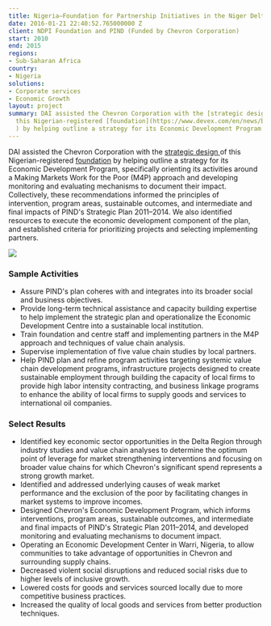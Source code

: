 ```yaml
---
title: Nigeria—Foundation for Partnership Initiatives in the Niger Delta (PIND)
date: 2016-01-21 22:40:52.765000000 Z
client: NDPI Foundation and PIND (Funded by Chevron Corporation)
start: 2010
end: 2015
regions:
- Sub-Saharan Africa
country:
- Nigeria
solutions:
- Corporate services
- Economic Growth
layout: project
summary: DAI assisted the Chevron Corporation with the [strategic design ](https://www.devex.com/en/news/chevron/81078)of
  this Nigerian-registered [foundation](https://www.devex.com/en/news/beyond-philanthropy-what-happens-when-a/82220
  ) by helping outline a strategy for its Economic Development Program
---
```


DAI assisted the Chevron Corporation with the [strategic design ][1]of this Nigerian-registered [foundation][2] by helping outline a strategy for its Economic Development Program, specifically orienting its activities around a Making Markets Work for the Poor (M4P) approach and developing monitoring and evaluating mechanisms to document their impact. Collectively, these recommendations informed the principles of intervention, program areas, sustainable outcomes, and intermediate and final impacts of PIND's Strategic Plan 2011–2014. We also identified resources to execute the economic development component of the plan, and established criteria for prioritizing projects and selecting implementing partners.

![][3]

###  Sample Activities

* Assure PIND's plan coheres with and integrates into its broader social and business objectives.
* Provide long-term technical assistance and capacity building expertise to help implement the strategic plan and operationalize the Economic Development Centre into a sustainable local institution.
* Train foundation and centre staff and implementing partners in the M4P approach and techniques of value chain analysis.
* Supervise implementation of five value chain studies by local partners.
* Help PIND plan and refine program activities targeting systemic value chain development programs, infrastructure projects designed to create sustainable employment through building the capacity of local firms to provide high labor intensity contracting, and business linkage programs to enhance the ability of local firms to supply goods and services to international oil companies.

###  Select Results

* Identified key economic sector opportunities in the Delta Region through industry studies and value chain analyses to determine the optimum point of leverage for market strengthening interventions and focusing on broader value chains for which Chevron's significant spend represents a strong growth market.
* Identified and addressed underlying causes of weak market performance and the exclusion of the poor by facilitating changes in market systems to improve incomes.
* Designed Chevron's Economic Development Program, which informs interventions, program areas, sustainable outcomes, and intermediate and final impacts of PIND's Strategic Plan 2011–2014, and developed monitoring and evaluating mechanisms to document impact.
* Operating an Economic Development Center in Warri, Nigeria, to allow communities to take advantage of opportunities in Chevron and surrounding supply chains.
* Decreased violent social disruptions and reduced social risks due to higher levels of inclusive growth.
* Lowered costs for goods and services sourced locally due to more competitive business practices.
* Increased the quality of local goods and services from better production techniques.

[1]: https://www.devex.com/en/news/chevron/81078
[2]: https://www.devex.com/en/news/beyond-philanthropy-what-happens-when-a/82220
[3]: /assets/images/projects/PIND.jpg
